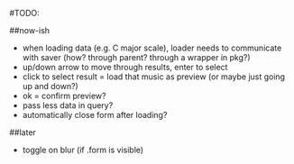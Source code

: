 #TODO:

##now-ish
- when loading data (e.g. C major scale), loader needs to communicate with saver (how? through parent? through a wrapper in pkg?)
- up/down arrow to move through results, enter to select
- click to select result = load that music as preview (or maybe just going up and down?)
- ok = confirm preview?
- pass less data in query?
- automatically close form after loading?


##later
- toggle on blur (if .form is visible)